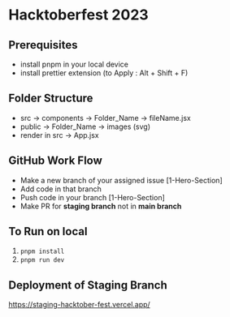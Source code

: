 # Hacktoberfest 2023
## Prerequisites
- install pnpm in your local device
- install prettier extension (to Apply : Alt + Shift + F)

## Folder Structure
- src -> components -> Folder_Name -> fileName.jsx
- public -> Folder_Name -> images (svg)
- render in src -> App.jsx

## GitHub Work Flow
- Make a new branch of your assigned issue [1-Hero-Section]
- Add code in that branch
- Push code in your branch [1-Hero-Section]
- Make PR for **staging branch** not in **main branch**


## To Run on local
1. ```pnpm install```
2. ```pnpm run dev```

## Deployment of Staging Branch
https://staging-hacktober-fest.vercel.app/

